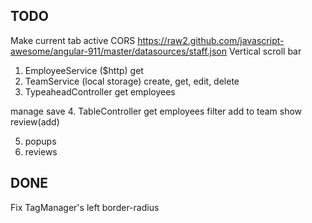 ## TODO
Make current tab active
CORS https://raw2.github.com/javascript-awesome/angular-911/master/datasources/staff.json
Vertical scroll bar

1. EmployeeService ($http) get
2. TeamService (local storage) create, get, edit, delete
3. TypeaheadController
  get employees
  <!-- check scope on team block -->
  manage
  save
4. TableController
  get employees
  filter
  add to team
  show review(add)

5. popups
6. reviews



## DONE 
Fix TagManager's left border-radius